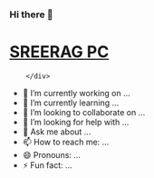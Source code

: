 ### Hi there 👋

  <h1 class="text-light"><a href="index.html">SREERAG PC</a></h1>
        <div class="social-links mt-3 text-center">
          <a href="https://www.linkedin.com/in/sreeragpc" class="linkedin"><i class="bx bxl-linkedin"></i></a>
          <a href="https://github.com/Sreeragpc/" class="github"><i class="bx bxl-github"></i></a>
           <a href="mailto:sreerag939@gmail.com" class="gmail"><i class="bx bxl-google"></i></a>
           <a href="https://api.whatsapp.com/send/?phone=919048212429&text&app_absent=0" class="whatsapp"><i class="bx bxl-whatsapp"></i></a>
          <a href="https://www.instagram.com/p.c_________/" class="instagram"><i class="bx bxl-instagram"></i></a>
          
        </div>



- 🔭 I’m currently working on ...
- 🌱 I’m currently learning ...
- 👯 I’m looking to collaborate on ...
- 🤔 I’m looking for help with ...
- 💬 Ask me about ...
- 📫 How to reach me: ...
- 😄 Pronouns: ...
- ⚡ Fun fact: ...
